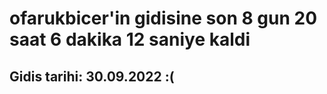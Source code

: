 # ofarukbicer'in gidisine son 8 gun 20 saat 6 dakika 12 saniye kaldi

## Gidis tarihi: 30.09.2022 :(